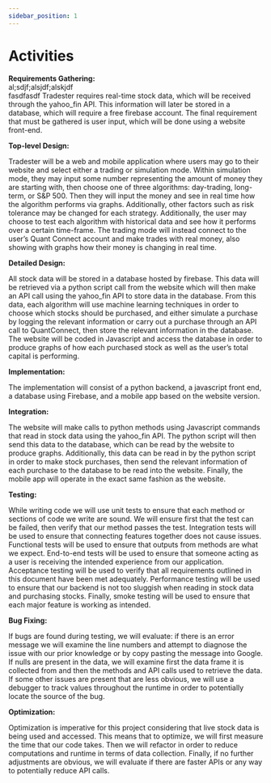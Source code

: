 ```yaml
---
sidebar_position: 1
---
```


# Activities


**Requirements Gathering:**  
al;sdjf;alsjdf;alskjdf  
fasdfasdf
Tradester requires real-time stock data, which will be received through the yahoo_fin API. This information will later be stored in a database, which will require a free firebase account. The final requirement that must be gathered is user input, which will be done using a website front-end.

**Top-level Design:**  

Tradester will be a web and mobile application where users may go to their website and select either a trading or simulation mode. Within simulation mode, they may input some number representing the amount of money they are starting with, then choose one of three algorithms: day-trading, long-term, or S&P 500. Then they will input the money and see in real time how the algorithm performs via graphs. Additionally, other factors such as risk tolerance may be changed for each strategy. Additionally, the user may choose to test each algorithm with historical data and see how it performs over a certain time-frame. The trading mode will instead connect to the user’s Quant Connect account and make trades with real money, also showing with graphs how their money is changing in real time.

**Detailed Design:**  

All stock data will be stored in a database hosted by firebase. This data will be retrieved via a python script call from the website which will then make an API call using the yahoo_fin API to store data in the database. From this data, each algorithm will use machine learning techniques in order to choose which stocks should be purchased, and either simulate a purchase by logging the relevant information or carry out a purchase through an API call to QuantConnect, then store the relevant information in the database. The website will be coded in Javascript and access the database in order to produce graphs of how each purchased stock as well as the user’s total capital is performing.

**Implementation:**  

The implementation will consist of a python backend, a javascript front end, a database using Firebase, and a mobile app based on the website version. 

**Integration:**  

The website will make calls to python methods using Javascript commands that read in stock data using the yahoo_fin API. The python script will then send this data to the database, which can be read by the website to produce graphs. Additionally, this data can be read in by the python script in order to make stock purchases, then send the relevant information of each purchase to the database to be read into the website. Finally, the mobile app will operate in the exact same fashion as the website.

**Testing:**  

While writing code we will use unit tests to ensure that each method or sections of code we write are sound. We will ensure first that the test can be failed, then verify that our method passes the test. Integration tests will be used to ensure that connecting features together does not cause issues. Functional tests will be used to ensure that outputs from methods are what we expect. End-to-end tests will be used to ensure that someone acting as a user is receiving the intended experience from our application. Acceptance testing will be used to verify that all requirements outlined in this document have been met adequately. Performance testing will be used to ensure that our backend is not too sluggish when reading in stock data and purchasing stocks. Finally, smoke testing will be used to ensure that each major feature is working as intended.

**Bug Fixing:**  

If bugs are found during testing, we will evaluate: if there is an error message we will examine the line numbers and attempt to diagnose the issue with our prior knowledge or by copy pasting the message into Google. If nulls are present in the data, we will examine first the data frame it is collected from and then the methods and API calls used to retrieve the data. If some other issues are present that are less obvious, we will use a debugger to track values throughout the runtime in order to potentially locate the source of the bug.

**Optimization:**  

Optimization is imperative for this project considering that live stock data is being used and accessed. This means that to optimize, we will first measure the time that our code takes. Then we will refactor in order to reduce computations and runtime in terms of data collection. Finally, if no further adjustments are obvious, we will evaluate if there are faster APIs or any way to potentially reduce API calls.


